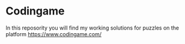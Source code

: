 # Codingame
In this reposority you will find my working solutions for puzzles on the platform https://www.codingame.com/
